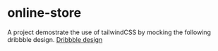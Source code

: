 # online-store

A project demostrate the use of tailwindCSS by mocking the following dribbble design.
[Dribbble design](https://dribbble.com/shots/20544870-Frenter-Web-App)
